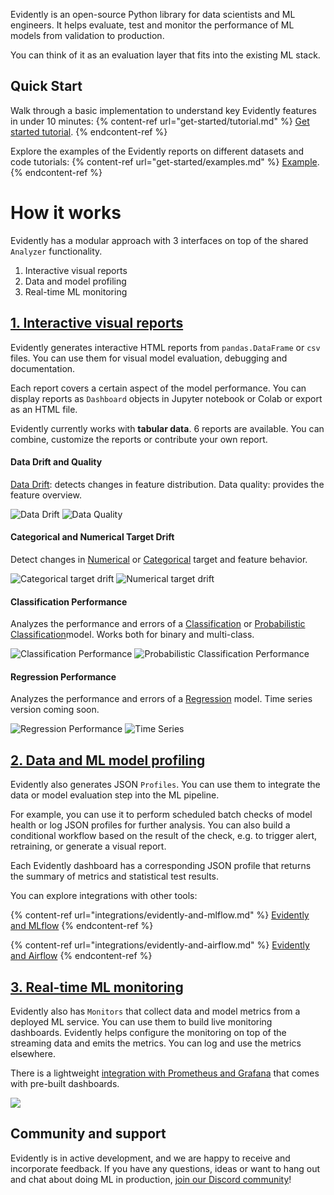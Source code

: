 Evidently is an open-source Python library for data scientists and ML engineers. It helps evaluate, test and monitor the performance of ML models from validation to production.

You can think of it as an evaluation layer that fits into the existing ML stack.

## Quick Start 

Walk through a basic implementation to understand key Evidently features in under 10 minutes:
{% content-ref url="get-started/tutorial.md" %}
[Get started tutorial](get-started/tutorial.md). 
{% endcontent-ref %}

Explore the examples of the Evidently reports on different datasets and code tutorials:
{% content-ref url="get-started/examples.md" %}
[Example](get-started/examples.md). 
{% endcontent-ref %}

# How it works 

Evidently has a modular approach with 3 interfaces on top of the shared `Analyzer` functionality. 
1. Interactive visual reports
2. Data and model profiling
3. Real-time ML monitoring 

## [1. Interactive visual reports](dashboards/README.md)

Evidently generates interactive HTML reports from `pandas.DataFrame` or `csv` files. You can use them for visual model evaluation, debugging and documentation. 

Each report covers a certain aspect of the model performance. You can display reports as `Dashboard` objects in Jupyter notebook or Colab or export as an HTML file.

Evidently currently works with **tabular data**. 6 reports are available. You can combine, customize the reports or contribute your own report. 

#### Data Drift and Quality

[Data Drift](reports/data-drift.md): detects changes in feature distribution. Data quality: provides the feature overview.

![Data Drift](../images/01\_data\_drift.png) ![Data Quality](../images/07\_data\_quality.png)

#### Categorical and Numerical Target Drift

Detect changes in [Numerical](reports/num-target-drift.md) or [Categorical](reports/categorical-target-drift.md) target and feature behavior.

![Categorical target drift](../images/02\_cat\_target\_drift.png) ![Numerical target drift](../images/03\_num\_target\_drift.png)

#### Classification Performance

Analyzes the performance and errors of a [Classification](reports/classification-performance.md) or [Probabilistic Classification](reports/probabilistic-classification-performance.md )model. Works both for binary and multi-class.

![Classification Performance](../images/05\_class\_performance.png) ![Probabilistic Classification Performance](../images/06\_prob\_class\_performance.png)

#### Regression Performance

Analyzes the performance and errors of a [Regression](reports/reg-performance.md) model. Time series version coming soon.

![Regression Performance](../images/04\_reg\_performance.png) ![Time Series](../images/08\_time\_series.png)

## [2. Data and ML model profiling](profiling/README.md)

Evidently also generates JSON `Profiles`. You can use them to integrate the data or model evaluation step into the ML pipeline. 

For example, you can use it to perform scheduled batch checks of model health or log JSON profiles for further analysis. You can also build a conditional workflow based on the result of the check, e.g. to trigger alert, retraining, or generate a visual report. 

Each Evidently dashboard has a corresponding JSON profile that returns the summary of metrics and statistical test results. 

You can explore integrations with other tools: 

{% content-ref url="integrations/evidently-and-mlflow.md" %}
[Evidently and MLflow](evidently-and-mflow.md)
{% endcontent-ref %}

{% content-ref url="integrations/evidently-and-airflow.md" %}
[Evidently and Airflow](evidently-and-airflow.md)
{% endcontent-ref %}

## [3. Real-time ML monitoring](integrations/evidently-and-grafana.md)

Evidently also has `Monitors` that collect data and model metrics from a deployed ML service. You can use them to build live monitoring dashboards. 
Evidently helps configure the monitoring on top of the streaming data and emits the metrics. You can log and use the metrics elsewhere. 

There is a lightweight [integration with Prometheus and Grafana](integrations/evidently-and-grafana.md) that comes with pre-built dashboards.

![](.gitbook/assets/grafana\_dashboard.jpg)

## Community and support 

Evidently is in active development, and we are happy to receive and incorporate feedback. If you have any questions, ideas or want to hang out and chat about doing ML in production, [join our Discord community](https://discord.com/invite/xZjKRaNp8b)!

